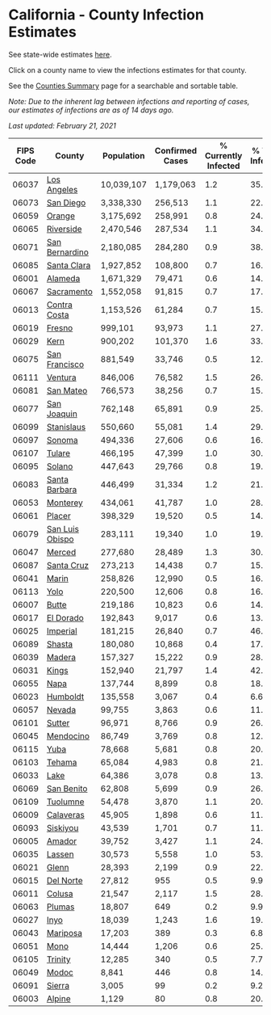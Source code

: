 # California - County Infection Estimates

See state-wide estimates [here](/infections/us-ca).

Click on a county name to view the infections estimates for that county.

See the [Counties Summary](/infections/summary-counties) page for a searchable and sortable table.

*Note: Due to the inherent lag between infections and reporting of cases, our estimates of infections are as of 14 days ago.*

*Last updated: February 21, 2021*

|   FIPS Code |                             County |   Population |   Confirmed Cases |   % Currently Infected |   % Total Infected |
|-------------|------------------------------------|--------------|-------------------|------------------------|--------------------|
|       06037 |         [Los Angeles](los-angeles) |   10,039,107 |         1,179,063 |                    1.2 |               35.2 |
|       06073 |             [San Diego](san-diego) |    3,338,330 |           256,513 |                    1.1 |               22.5 |
|       06059 |                   [Orange](orange) |    3,175,692 |           258,991 |                    0.8 |               24.4 |
|       06065 |             [Riverside](riverside) |    2,470,546 |           287,534 |                    1.1 |               34.4 |
|       06071 |   [San Bernardino](san-bernardino) |    2,180,085 |           284,280 |                    0.9 |               38.2 |
|       06085 |         [Santa Clara](santa-clara) |    1,927,852 |           108,800 |                    0.7 |               16.8 |
|       06001 |                 [Alameda](alameda) |    1,671,329 |            79,471 |                    0.6 |               14.3 |
|       06067 |           [Sacramento](sacramento) |    1,552,058 |            91,815 |                    0.7 |               17.4 |
|       06013 |       [Contra Costa](contra-costa) |    1,153,526 |            61,284 |                    0.7 |               15.8 |
|       06019 |                   [Fresno](fresno) |      999,101 |            93,973 |                    1.1 |               27.9 |
|       06029 |                       [Kern](kern) |      900,202 |           101,370 |                    1.6 |               33.7 |
|       06075 |     [San Francisco](san-francisco) |      881,549 |            33,746 |                    0.5 |               12.1 |
|       06111 |                 [Ventura](ventura) |      846,006 |            76,582 |                    1.5 |               26.1 |
|       06081 |             [San Mateo](san-mateo) |      766,573 |            38,256 |                    0.7 |               15.2 |
|       06077 |         [San Joaquin](san-joaquin) |      762,148 |            65,891 |                    0.9 |               25.9 |
|       06099 |           [Stanislaus](stanislaus) |      550,660 |            55,081 |                    1.4 |               29.6 |
|       06097 |                   [Sonoma](sonoma) |      494,336 |            27,606 |                    0.6 |               16.3 |
|       06107 |                   [Tulare](tulare) |      466,195 |            47,399 |                    1.0 |               30.7 |
|       06095 |                   [Solano](solano) |      447,643 |            29,766 |                    0.8 |               19.5 |
|       06083 |     [Santa Barbara](santa-barbara) |      446,499 |            31,334 |                    1.2 |               21.1 |
|       06053 |               [Monterey](monterey) |      434,061 |            41,787 |                    1.0 |               28.1 |
|       06061 |                   [Placer](placer) |      398,329 |            19,520 |                    0.5 |               14.4 |
|       06079 | [San Luis Obispo](san-luis-obispo) |      283,111 |            19,340 |                    1.0 |               19.8 |
|       06047 |                   [Merced](merced) |      277,680 |            28,489 |                    1.3 |               30.2 |
|       06087 |           [Santa Cruz](santa-cruz) |      273,213 |            14,438 |                    0.7 |               15.3 |
|       06041 |                     [Marin](marin) |      258,826 |            12,990 |                    0.5 |               16.2 |
|       06113 |                       [Yolo](yolo) |      220,500 |            12,606 |                    0.8 |               16.7 |
|       06007 |                     [Butte](butte) |      219,186 |            10,823 |                    0.6 |               14.3 |
|       06017 |             [El Dorado](el-dorado) |      192,843 |             9,017 |                    0.6 |               13.4 |
|       06025 |               [Imperial](imperial) |      181,215 |            26,840 |                    0.7 |               46.7 |
|       06089 |                   [Shasta](shasta) |      180,080 |            10,868 |                    0.4 |               17.0 |
|       06039 |                   [Madera](madera) |      157,327 |            15,222 |                    0.9 |               28.5 |
|       06031 |                     [Kings](kings) |      152,940 |            21,797 |                    1.4 |               42.7 |
|       06055 |                       [Napa](napa) |      137,744 |             8,899 |                    0.8 |               18.8 |
|       06023 |               [Humboldt](humboldt) |      135,558 |             3,067 |                    0.4 |                6.6 |
|       06057 |                   [Nevada](nevada) |       99,755 |             3,863 |                    0.6 |               11.2 |
|       06101 |                   [Sutter](sutter) |       96,971 |             8,766 |                    0.9 |               26.3 |
|       06045 |             [Mendocino](mendocino) |       86,749 |             3,769 |                    0.8 |               12.5 |
|       06115 |                       [Yuba](yuba) |       78,668 |             5,681 |                    0.8 |               20.9 |
|       06103 |                   [Tehama](tehama) |       65,084 |             4,983 |                    0.8 |               21.5 |
|       06033 |                       [Lake](lake) |       64,386 |             3,078 |                    0.8 |               13.5 |
|       06069 |           [San Benito](san-benito) |       62,808 |             5,699 |                    0.9 |               26.7 |
|       06109 |               [Tuolumne](tuolumne) |       54,478 |             3,870 |                    1.1 |               20.1 |
|       06009 |             [Calaveras](calaveras) |       45,905 |             1,898 |                    0.6 |               11.9 |
|       06093 |               [Siskiyou](siskiyou) |       43,539 |             1,701 |                    0.7 |               11.1 |
|       06005 |                   [Amador](amador) |       39,752 |             3,427 |                    1.1 |               24.7 |
|       06035 |                   [Lassen](lassen) |       30,573 |             5,558 |                    1.0 |               53.2 |
|       06021 |                     [Glenn](glenn) |       28,393 |             2,199 |                    0.9 |               22.7 |
|       06015 |             [Del Norte](del-norte) |       27,812 |               955 |                    0.5 |                9.9 |
|       06011 |                   [Colusa](colusa) |       21,547 |             2,117 |                    1.5 |               28.7 |
|       06063 |                   [Plumas](plumas) |       18,807 |               649 |                    0.2 |                9.9 |
|       06027 |                       [Inyo](inyo) |       18,039 |             1,243 |                    1.6 |               19.8 |
|       06043 |               [Mariposa](mariposa) |       17,203 |               389 |                    0.3 |                6.8 |
|       06051 |                       [Mono](mono) |       14,444 |             1,206 |                    0.6 |               25.1 |
|       06105 |                 [Trinity](trinity) |       12,285 |               340 |                    0.5 |                7.7 |
|       06049 |                     [Modoc](modoc) |        8,841 |               446 |                    0.8 |               14.2 |
|       06091 |                   [Sierra](sierra) |        3,005 |                99 |                    0.2 |                9.2 |
|       06003 |                   [Alpine](alpine) |        1,129 |                80 |                    0.8 |               20.9 |